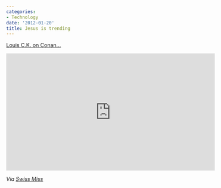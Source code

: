 ```yaml
---
categories:
- Technology
date: '2012-01-20'
title: Jesus is trending
---
```


<a href="https://www.youtube.com/watch?v=xSSDeesUUsU">Louis C.K. on Conan...</a>

<iframe class="alignc" width="560" height="315" src="https://www.youtube.com/embed/xSSDeesUUsU?rel=0" frameborder="0" allowfullscreen></iframe>

<em>Via <a href="http://www.swiss-miss.com/2011/12/jesus-is-trending.html">Swiss Miss</a></em>